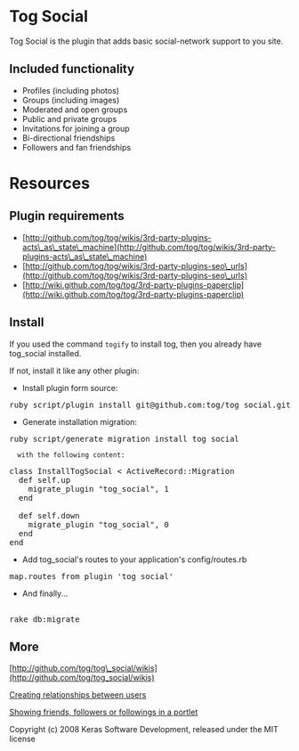 Tog Social
==========

Tog Social is the plugin that adds basic social-network support to you site.

Included functionality
----------------------

* Profiles (including photos)
* Groups (including images)
* Moderated and open groups
* Public and private groups
* Invitations for joining a group
* Bi-directional friendships
* Followers and fan friendships

Resources
=========

Plugin requirements
-------------------

* [http://github.com/tog/tog/wikis/3rd-party-plugins-acts\_as\_state\_machine](http://github.com/tog/tog/wikis/3rd-party-plugins-acts\_as\_state\_machine)
* [http://github.com/tog/tog/wikis/3rd-party-plugins-seo\_urls](http://github.com/tog/tog/wikis/3rd-party-plugins-seo\_urls)
* [http://wiki.github.com/tog/tog/3rd-party-plugins-paperclip](http://wiki.github.com/tog/tog/3rd-party-plugins-paperclip)

Install
-------

If you used the command <code>togify</code> to install tog, then you already have tog_social installed.

If not, install it like any other plugin:

  
* Install plugin form source:

<pre>
ruby script/plugin install git@github.com:tog/tog_social.git
</pre>

* Generate installation migration:

<pre>
ruby script/generate migration install_tog_social
</pre>

	  with the following content:

<pre>
class InstallTogSocial < ActiveRecord::Migration
  def self.up
    migrate_plugin "tog_social", 1
  end

  def self.down
    migrate_plugin "tog_social", 0
  end
end
</pre>

* Add tog_social's routes to your application's config/routes.rb

<pre>
map.routes_from_plugin 'tog_social'
</pre> 

* And finally...

<pre> 
rake db:migrate
</pre> 

More
-------

[http://github.com/tog/tog\_social]:(http://github.com/tog/tog_social)

[http://github.com/tog/tog\_social/wikis](http://github.com/tog/tog_social/wikis)

[Creating relationships between users](http://github.com/tog/tog_social/wikis/creating-relationships-between-users)

[Showing friends, followers or followings in a portlet](http://github.com/tog/tog_social/wikis/showing-friends-followers-or-followings-in-a-portlet)



Copyright (c) 2008 Keras Software Development, released under the MIT license